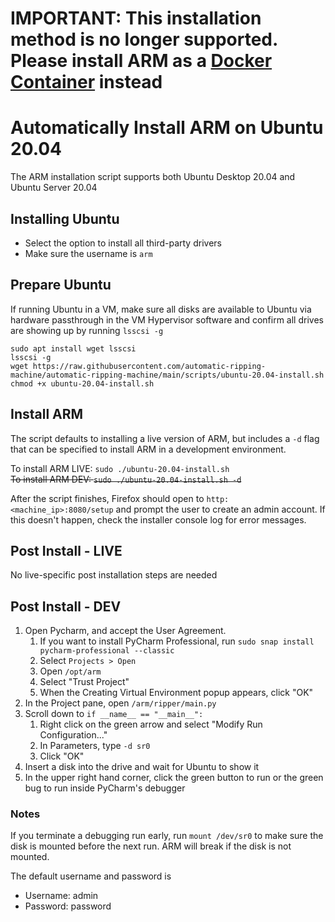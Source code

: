 # IMPORTANT: This installation method is no longer supported. Please install ARM as a [Docker Container](https://github.com/automatic-ripping-machine/automatic-ripping-machine/wiki/docker) instead

# Automatically Install ARM on Ubuntu 20.04
The ARM installation script supports both Ubuntu Desktop 20.04 and Ubuntu Server 20.04

## Installing Ubuntu
- Select the option to install all third-party drivers
- Make sure the username is `arm`

## Prepare Ubuntu
If running Ubuntu in a VM, make sure all disks are available to Ubuntu via hardware passthrough in the VM Hypervisor software and confirm all drives are showing up by running `lsscsi -g`

```
sudo apt install wget lsscsi
lsscsi -g
wget https://raw.githubusercontent.com/automatic-ripping-machine/automatic-ripping-machine/main/scripts/ubuntu-20.04-install.sh
chmod +x ubuntu-20.04-install.sh
```

## Install ARM
The script defaults to installing a live version of ARM, but includes a `-d` flag that can be specified to install ARM in a development environment.

To install ARM LIVE: `sudo ./ubuntu-20.04-install.sh`  
~~To install ARM DEV: `sudo ./ubuntu-20.04-install.sh -d`~~

After the script finishes, Firefox should open to `http:<machine_ip>:8080/setup` and prompt the user to create an admin account. If this doesn't happen, check the installer console log for error messages.

## Post Install - LIVE
No live-specific post installation steps are needed

## Post Install - DEV
1. Open Pycharm, and accept the User Agreement.
    1. If you want to install PyCharm Professional, run `sudo snap install pycharm-professional --classic`
    2. Select `Projects > Open`
    3. Open `/opt/arm`
    4. Select "Trust Project"
    5. When the Creating Virtual Environment popup appears, click "OK"
2. In the Project pane, open `/arm/ripper/main.py`
3. Scroll down to `if __name__ == "__main__":`
    1. Right click on the green arrow and select "Modify Run Configuration..."
    2. In Parameters, type `-d sr0`
    3. Click "OK"
4. Insert a disk into the drive and wait for Ubuntu to show it
5. In the upper right hand corner, click the green button to run or the green bug to run inside PyCharm's debugger

### Notes
If you terminate a debugging run early, run `mount /dev/sr0` to make sure the disk is mounted before the next run. ARM will break if the disk is not mounted. 

The default username and password is

- Username: admin 
- Password: password
